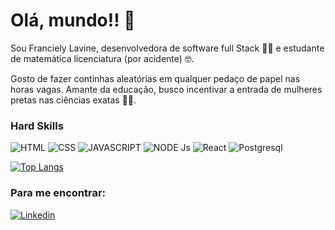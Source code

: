 # Olá, mundo!! :wave:

Sou Franciely Lavine, desenvolvedora de software full Stack :woman_technologist: e estudante de matemática licenciatura (por acidente) :nerd_face:.

Gosto de fazer continhas aleatórias em qualquer pedaço de papel nas horas vagas. Amante da educação, busco incentivar a entrada de mulheres pretas nas ciências exatas 	:woman_scientist:.

### Hard Skills
![HTML](https://img.shields.io/badge/HTML5-E34F26?style=for-the-badge&logo=html5&logoColor=white)
![CSS](https://img.shields.io/badge/CSS3-1572B6?style=for-the-badge&logo=css3&logoColor=white)
![JAVASCRIPT](https://img.shields.io/badge/JavaScript-323330?style=for-the-badge&logo=javascript&logoColor=F7DF1E)
![NODE Js](	https://img.shields.io/badge/Node.js-339933?style=for-the-badge&logo=nodedotjs&logoColor=white)
![React](https://img.shields.io/badge/React-20232A?style=for-the-badge&logo=react&logoColor=61DAFB)
![Postgresql](https://img.shields.io/badge/PostgreSQL-316192?style=for-the-badge&logo=postgresql&logoColor=white)

[![Top Langs](https://github-readme-stats.vercel.app/api/top-langs/?username=FrancielyLavine)](https://github.com/FrancielyLavine)


### Para me encontrar:

[![Linkedin](https://img.shields.io/badge/LinkedIn-0077B5?style=for-the-badge&logo=linkedin&logoColor=white)](https://www.linkedin.com/in/franciely-lavine/)


